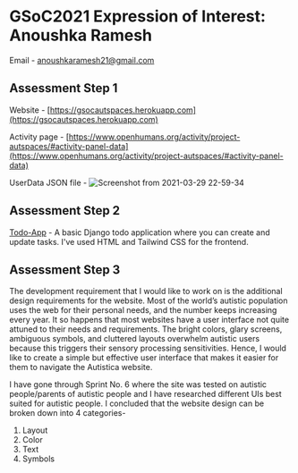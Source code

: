 # GSoC2021 Expression of Interest: Anoushka Ramesh
Email - anoushkaramesh21@gmail.com

## Assessment Step 1
Website - [https://gsocautspaces.herokuapp.com](https://gsocautspaces.herokuapp.com)

Activity page - [https://www.openhumans.org/activity/project-autspaces/#activity-panel-data](https://www.openhumans.org/activity/project-autspaces/#activity-panel-data)

UserData JSON file - 
![Screenshot from 2021-03-29 22-59-34](https://user-images.githubusercontent.com/73518403/112876035-a0388780-90e2-11eb-8e98-fd2a71a55d11.png)

## Assessment Step 2
[Todo-App](https://github.com/anoura12/todo-app) - A basic Django todo application where you can create and update tasks.
I've used HTML and Tailwind CSS for the frontend.

## Assessment Step 3
The development requirement that I would like to work on is the additional design requirements for the website.
Most of the world’s autistic population uses the web for their personal needs, and the number keeps increasing every year. It so happens that most websites have a user interface not quite attuned to their needs and requirements. The bright colors, glary screens, ambiguous symbols, and cluttered layouts overwhelm autistic users because this triggers their sensory processing sensitivities. Hence, I would like to create a simple but effective user interface that makes it easier for them to navigate the Autistica website. 

I have gone through Sprint No. 6 where the site was tested on autistic people/parents of autistic people and I have researched different UIs best suited for autistic people. I concluded that the website design can be broken down into 4 categories-
1. Layout
2. Color
3. Text
4. Symbols
